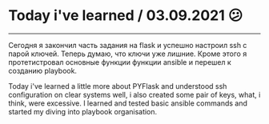 # Today i've learned  / 03.09.2021 :confused:
____

Сегодня я закончил часть задания на flask и успешно настроил ssh с парой ключей. Теперь думаю, что ключи уже лишние. Кроме этого я протетистровал основные функции функции ansible и перешел к созданию playbook.

Today i've learned a little more about PYFlask and understood ssh configuration on clear systems well, i also created some pair of keys, what, i think, were excessive. 
I learned and tested basic ansible commands and started my diving into playbook organisation.